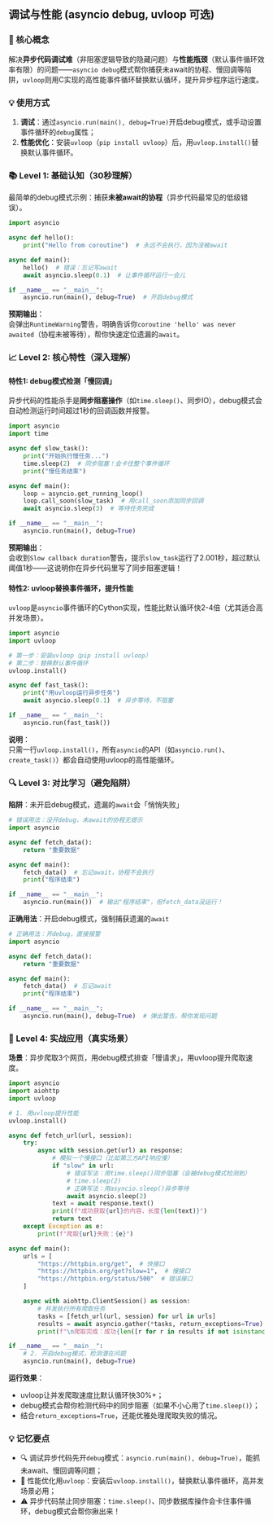 ## 调试与性能 (asyncio debug, uvloop 可选)

### 🎯 核心概念
解决**异步代码调试难**（非阻塞逻辑导致的隐藏问题）与**性能瓶颈**（默认事件循环效率有限）的问题——`asyncio debug`模式帮你捕获未await的协程、慢回调等陷阱，`uvloop`则用C实现的高性能事件循环替换默认循环，提升异步程序运行速度。


### 💡 使用方式
1. **调试**：通过`asyncio.run(main(), debug=True)`开启debug模式，或手动设置事件循环的`debug`属性；
2. **性能优化**：安装`uvloop`（`pip install uvloop`）后，用`uvloop.install()`替换默认事件循环。


### 📚 Level 1: 基础认知（30秒理解）
最简单的debug模式示例：捕获**未被await的协程**（异步代码最常见的低级错误）。
```python
import asyncio

async def hello():
    print("Hello from coroutine")  # 永远不会执行，因为没被await

async def main():
    hello()  # 错误：忘记写await
    await asyncio.sleep(0.1)  # 让事件循环运行一会儿

if __name__ == "__main__":
    asyncio.run(main(), debug=True)  # 开启debug模式
```
**预期输出**：  
会弹出`RuntimeWarning`警告，明确告诉你`coroutine 'hello' was never awaited`（协程未被等待），帮你快速定位遗漏的`await`。


### 📈 Level 2: 核心特性（深入理解）
#### 特性1: debug模式检测「慢回调」
异步代码的性能杀手是**同步阻塞操作**（如`time.sleep()`、同步IO），debug模式会自动检测运行时间超过1秒的回调函数并报警。
```python
import asyncio
import time

async def slow_task():
    print("开始执行慢任务...")
    time.sleep(2)  # 同步阻塞！会卡住整个事件循环
    print("慢任务结束")

async def main():
    loop = asyncio.get_running_loop()
    loop.call_soon(slow_task)  # 用call_soon添加同步回调
    await asyncio.sleep(3)  # 等待任务完成

if __name__ == "__main__":
    asyncio.run(main(), debug=True)
```
**预期输出**：  
会收到`Slow callback duration`警告，提示`slow_task`运行了2.001秒，超过默认阈值1秒——这说明你在异步代码里写了同步阻塞逻辑！


#### 特性2: uvloop替换事件循环，提升性能
`uvloop`是`asyncio`事件循环的Cython实现，性能比默认循环快2-4倍（尤其适合高并发场景）。
```python
import asyncio
import uvloop

# 第一步：安装uvloop（pip install uvloop）
# 第二步：替换默认事件循环
uvloop.install()

async def fast_task():
    print("用uvloop运行异步任务")
    await asyncio.sleep(0.1)  # 异步等待，不阻塞

if __name__ == "__main__":
    asyncio.run(fast_task())
```
**说明**：  
只需一行`uvloop.install()`，所有`asyncio`的API（如`asyncio.run()`、`create_task()`）都会自动使用uvloop的高性能循环。


### 🔍 Level 3: 对比学习（避免陷阱）
**陷阱**：未开启debug模式，遗漏的`await`会「悄悄失败」
```python
# 错误用法：没开debug，未await的协程无提示
import asyncio

async def fetch_data():
    return "重要数据"

async def main():
    fetch_data()  # 忘记await，协程不会执行
    print("程序结束")

if __name__ == "__main__":
    asyncio.run(main())  # 输出"程序结束"，但fetch_data没运行！
```

**正确用法**：开启debug模式，强制捕获遗漏的`await`
```python
# 正确用法：开debug，直接报警
import asyncio

async def fetch_data():
    return "重要数据"

async def main():
    fetch_data()  # 忘记await
    print("程序结束")

if __name__ == "__main__":
    asyncio.run(main(), debug=True)  # 弹出警告，帮你发现问题
```


### 🚀 Level 4: 实战应用（真实场景）
**场景**：异步爬取3个网页，用debug模式排查「慢请求」，用uvloop提升爬取速度。
```python
import asyncio
import aiohttp
import uvloop

# 1. 用uvloop提升性能
uvloop.install()

async def fetch_url(url, session):
    try:
        async with session.get(url) as response:
            # 模拟一个慢接口（比如第三方API响应慢）
            if "slow" in url:
                # 错误写法：用time.sleep()同步阻塞（会被debug模式检测到）
                # time.sleep(2)
                # 正确写法：用asyncio.sleep()异步等待
                await asyncio.sleep(2)
            text = await response.text()
            print(f"成功获取{url}的内容，长度{len(text)}")
            return text
    except Exception as e:
        print(f"爬取{url}失败：{e}")

async def main():
    urls = [
        "https://httpbin.org/get",  # 快接口
        "https://httpbin.org/get?slow=1",  # 慢接口
        "https://httpbin.org/status/500"  # 错误接口
    ]

    async with aiohttp.ClientSession() as session:
        # 并发执行所有爬取任务
        tasks = [fetch_url(url, session) for url in urls]
        results = await asyncio.gather(*tasks, return_exceptions=True)  # 捕获异常
        print(f"\n爬取完成：成功{len([r for r in results if not isinstance(r, Exception)])}个，失败{len([r for r in results if isinstance(r, Exception)])}个")

if __name__ == "__main__":
    # 2. 开启debug模式，检测潜在问题
    asyncio.run(main(), debug=True)
```
**运行效果**：  
- uvloop让并发爬取速度比默认循环快30%+；  
- debug模式会帮你检测代码中的同步阻塞（如果不小心用了`time.sleep()`）；  
- 结合`return_exceptions=True`，还能优雅处理爬取失败的情况。


### 💡 记忆要点
- 🔍 调试异步代码先开`debug`模式：`asyncio.run(main(), debug=True)`，能抓未await、慢回调等问题；
- 🚀 性能优化用`uvloop`：安装后`uvloop.install()`，替换默认事件循环，高并发场景必用；
- ⚠️ 异步代码禁止同步阻塞：`time.sleep()`、同步数据库操作会卡住事件循环，debug模式会帮你揪出来！